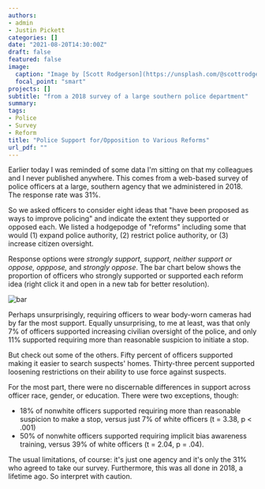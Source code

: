 ```yaml
---
authors:
- admin
- Justin Pickett
categories: []
date: "2021-08-20T14:30:00Z"
draft: false
featured: false
image:
  caption: "Image by [Scott Rodgerson](https://unsplash.com/@scottrodgerson) at [Unsplash](https://unsplash.com/photos/ffH_GkINfyY)"
  focal_point: "smart"
projects: []
subtitle: "from a 2018 survey of a large southern police department"
summary: 
tags:
- Police
- Survey
- Reform
title: "Police Support for/Opposition to Various Reforms"
url_pdf: ""
---
```


Earlier today I was reminded of some data I'm sitting on that my colleagues and I never published anywhere. This comes from a web-based survey of police officers at a large, southern agency that we administered in 2018. The response rate was 31%.

So we asked officers to consider eight ideas that "have been proposed as ways to improve policing" and indicate the extent they supported or opposed each. We listed a hodgepodge of "reforms" including some that would (1) expand police authority, (2) restrict police authority, or (3) increase citizen oversight. 

Response options were *strongly support, support, neither support or oppose, opppose,* and *strongly oppose*. The bar chart below shows the proportion of officers who strongly supported or supported each reform idea (right click it and open in a new tab for better resolution).

![bar](/img/blog15_reforms.png)

Perhaps unsurprisingly, requiring officers to wear body-worn cameras had by far the most support. Equally unsurprising, to me at least, was that only 7% of officers supported increasing civilian oversight of the police, and only 11% supported requiring more than reasonable suspicion to initiate a stop. 

But check out some of the others. Fifty percent of officers supported making it easier to search suspects' homes. Thirty-three percent supported loosening restrictions on their ability to use force against suspects. 

For the most part, there were no discernable differences in support across officer race, gender, or education. There were two exceptions, though:

* 18% of nonwhite officers supported requiring more than reasonable suspicion to make a stop, versus just 7% of white officers (t = 3.38, p < .001)
* 50% of nonwhite officers supported requiring implicit bias awareness training, versus 39% of white officers (t = 2.04, p = .04). 

The usual limitations, of course: it's just one agency and it's only the 31% who agreed to take our survey. Furthermore, this was all done in 2018, a lifetime ago. So interpret with caution.
